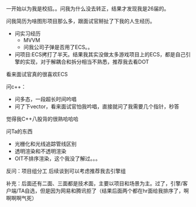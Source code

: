 一开始以为我是校招。。问我为什么没去转正，结果才发现我是26届的。


问我简历为啥图形项目那么多，跟面试官掰扯了下我的人生经历。
- 问实习经历
	- MVVM
	- 问我公司子弹是否用了ECS。。
- 问项目:ECS拷打了半天。结果我其实没做太多游戏项目上的ECS，都是自己引擎的实现，对于解耦合和拆分相当不熟悉，推荐我去看DOT

看来面试官真的很喜欢ECS

问c++：
- 问多态，一段超长时间吟唱
- 问了下vector，看来面试官怕我吟唱，直接就问了我需要几个指针，秒答

觉得我C++八股背的很熟哈哈哈

问Ta的东西
- 光栅化和光线追踪管线区别
- 透明渲染和不透明渲染
- OIT不排序渲染，这个我没了解过。。。

反问：项目组分工
后续谈到可以考虑推荐我去引擎组

补充：后面还有二面、三面都是技术面，主要以项目和场景为主。过了，引擎/客户端/TA自选，但是因为网易和腾讯拒了（结果后面两个都在hr面给我排序了，啊啊啊啊气死）




